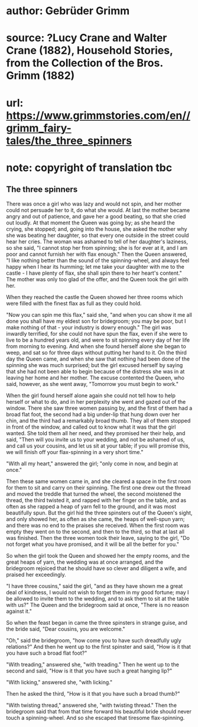 # author: Gebrüder Grimm
# source: ?Lucy Crane and Walter Crane (1882), Household Stories, from the Collection of the Bros. Grimm (1882)
# url: https://www.grimmstories.com/en//grimm_fairy-tales/the_three_spinners
# note: copyright of translation tbc

## The three spinners 

There was once a girl who was lazy and would not spin, and her mother
could not persuade her to it, do what she would. At last the mother
became angry and out of patience, and gave her a good beating, so that
she cried out loudly. At that moment the Queen was going by; as she
heard the crying, she stopped; and, going into the house, she asked the
mother why she was beating her daughter, so that every one outside in
the street could hear her cries. The woman was ashamed to tell of her
daughter's laziness, so she said, "I cannot stop her from spinning;
she is for ever at it, and I am poor and cannot furnish her with flax
enough." Then the Queen answered, "I like nothing better than the
sound of the spinning-wheel, and always feel happy when I hear its
humming; let me take your daughter with me to the castle - I have plenty
of flax, she shall spin there to her heart's content." The mother was
only too glad of the offer, and the Queen took the girl with her.

When they reached the castle the Queen showed her three rooms which were
filled with the finest flax as full as they could hold.

"Now you can spin me this flax," said she, "and when you can show it
me all done you shall have my eldest son for bridegroom; you may be
poor, but I make nothing of that - your industry is dowry enough." The
girl was inwardly terrified, for she could not have spun the flax, even
if she were to live to be a hundred years old, and were to sit spinning
every day of her life from morning to evening. And when she found
herself alone she began to weep, and sat so for three days without
putting her hand to it. On the third day the Queen came, and when she
saw that nothing had been done of the spinning she was much surprised;
but the girl excused herself by saying that she had not been able to
begin because of the distress she was in at leaving her home and her
mother. The excuse contented the Queen, who said, however, as she went
away, "Tomorrow you must begin to work."

When the girl found herself alone again she could not tell how to help
herself or what to do, and in her perplexity she went and gazed out of
the window. There she saw three women passing by, and the first of them
had a broad flat foot, the second had a big under-lip that hung down
over her chin, and the third had a remarkably broad thumb. They all of
them stopped in front of the window, and called out to know what it was
that the girl wanted. She told them all her need, and they promised her
their help, and said, "Then will you invite us to your wedding, and not
be ashamed of us, and call us your cousins, and let us sit at your
table; if you will promise this, we will finish off your flax-spinning
in a very short time."

"With all my heart," answered the girl; "only come in now, and begin
at once."

Then these same women came in, and she cleared a space in the first room
for them to sit and carry on their spinning. The first one drew out the
thread and moved the treddle that turned the wheel, the second moistened
the thread, the third twisted it, and rapped with her finger on the
table, and as often as she rapped a heap of yarn fell to the ground, and
it was most beautifully spun. But the girl hid the three spinsters out
of the Queen's sight, and only showed her, as often as she came, the
heaps of well-spun yarn; and there was no end to the praises she
received. When the first room was empty they went on to the second, and
then to the third, so that at last all was finished. Then the three
women took their leave, saying to the girl, "Do not forget what you
have promised, and it will be all the better for you."

So when the girl took the Queen and showed her the empty rooms, and the
great heaps of yarn, the wedding was at once arranged, and the
bridegroom rejoiced that he should have so clever and diligent a wife,
and praised her exceedingly.

"I have three cousins," said the girl, "and as they have shown me a
great deal of kindness, I would not wish to forget them in my good
fortune; may I be allowed to invite them to the wedding, and to ask them
to sit at the table with us?" The Queen and the bridegroom said at
once, "There is no reason against it."

So when the feast began in came the three spinsters in strange guise,
and the bride said, "Dear cousins, you are welcome."

"Oh," said the bridegroom, "how come you to have such dreadfully ugly
relations?" And then he went up to the first spinster and said, "How
is it that you have such a broad flat foot?"

"With treading," answered she, "with treading." Then he went up to
the second and said, "How is it that you have such a great hanging
lip?"

"With licking," answered she, "with licking."

Then he asked the third, "How is it that you have such a broad thumb?"

"With twisting thread," answered she, "with twisting thread." Then
the bridegroom said that from that time forward his beautiful bride
should never touch a spinning-wheel. And so she escaped that tiresome
flax-spinning.
